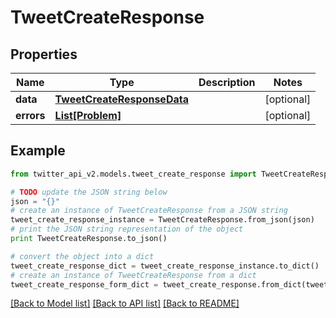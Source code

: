 # TweetCreateResponse


## Properties
Name | Type | Description | Notes
------------ | ------------- | ------------- | -------------
**data** | [**TweetCreateResponseData**](TweetCreateResponseData.md) |  | [optional] 
**errors** | [**List[Problem]**](Problem.md) |  | [optional] 

## Example

```python
from twitter_api_v2.models.tweet_create_response import TweetCreateResponse

# TODO update the JSON string below
json = "{}"
# create an instance of TweetCreateResponse from a JSON string
tweet_create_response_instance = TweetCreateResponse.from_json(json)
# print the JSON string representation of the object
print TweetCreateResponse.to_json()

# convert the object into a dict
tweet_create_response_dict = tweet_create_response_instance.to_dict()
# create an instance of TweetCreateResponse from a dict
tweet_create_response_form_dict = tweet_create_response.from_dict(tweet_create_response_dict)
```
[[Back to Model list]](../README.md#documentation-for-models) [[Back to API list]](../README.md#documentation-for-api-endpoints) [[Back to README]](../README.md)


